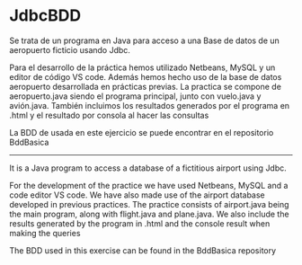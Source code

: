 # JdbcBDD
Se trata de un programa en Java para acceso a una Base de datos de un aeropuerto ficticio usando Jdbc.

Para el desarrollo de la práctica hemos utilizado Netbeans, MySQL y un editor de código VS code. Además hemos hecho uso de la base de datos aeropuerto desarrollada en prácticas previas.
La practica se compone de aeropuerto.java siendo el programa principal, junto con vuelo.java y avión.java.
También incluimos los resultados generados por el programa en .html y el resultado por consola al hacer las consultas

La BDD de usada en este ejercicio se puede encontrar en el repositorio BddBasica

------------------------------------------------------------------------------------------------------------------------------------------------------------------------------------------------

It is a Java program to access a database of a fictitious airport using Jdbc.

For the development of the practice we have used Netbeans, MySQL and a code editor VS code. We have also made use of the airport database developed in previous practices.
The practice consists of airport.java being the main program, along with flight.java and plane.java.
We also include the results generated by the program in .html and the console result when making the queries

The BDD used in this exercise can be found in the BddBasica repository

